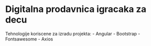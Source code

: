
# Digitalna prodavnica igracaka za decu
Tehnologije koriscene za izradu projekta:
    - Angular
    - Bootstrap
    - Fontsawesome
    - Axios